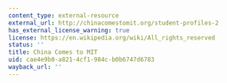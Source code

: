 ```yaml
---
content_type: external-resource
external_url: http://chinacomestomit.org/student-profiles-2
has_external_license_warning: true
license: https://en.wikipedia.org/wiki/All_rights_reserved
status: ''
title: China Comes to MIT
uid: cae4e9b0-a821-4cf1-984c-b0b6747d6783
wayback_url: ''
---
```

